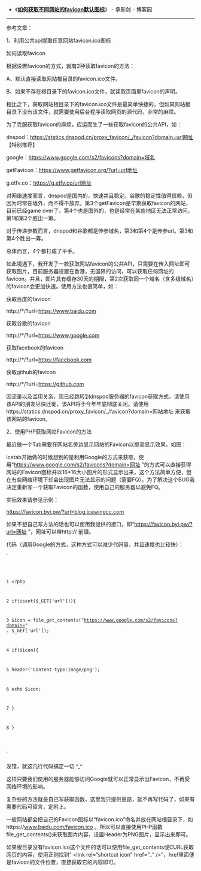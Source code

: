 ﻿- 《[**如何获取不同网站的favicon默认图标**](https://www.cnblogs.com/zhangwei595806165/p/4984912.html)》 - 承影剑 - 博客园

--------------

参考文章：

1、利用公共api提取任意网站favicon.ico图标

如何读取favicon

根据设置favicon的方式，就有2种读取favicon的方法：
 
A、默认直接读取网站根目录的favicon.ico文件。

B、如果不存在根目录下的favicon.ico文件，就读取页面里favicon的声明。

相比之下，获取网站根目录下的favicon.ico文件是最简单快捷的，但如果网站根目录下没有该文件，就需要使用后台程序读取网页的源代码，非常的麻烦。
 
 
为了克服获取favicon的麻烦，应运而生了一些获取favicon的公共API，如：
 
dnspod：https://statics.dnspod.cn/proxy_favicon/_/favicon?domain=url网址 【特别推荐】

google：https://www.google.com/s2/favicons?domain=域名

getFavicon：https://www.getfavicon.org/?url=url地址

g.etfv.co：https://g.etfv.co/url地址

对网络速度而言，dnspod是国内的，快速并且稳定。谷歌的稳定性值得信赖，但因为时常在墙外，而不得不放弃。第3个getFavicon是早期获取favicon的网站，目前已经game over了。第4个也是国外的，也是经常在某些地区无法正常访问。第1和第2个胜出一筹。
 
对于传递参数而言，dnspod和谷歌都是传参域名，第3和第4个是传参url。第3和第4个胜出一筹。
 
总体而言，4个都打成了平手。
 
如此境遇下，我开发了一款获取网站favicon的公共API，只需要在传入网址即可获取图片，目前服务器设置在香港，无国界的访问，可以获取任何网址的favicon。并且，图片具有缓存30天的期限，第2次获取同一个域名（含多级域名）的favicon会更加快速。使用方法也很简单，如：
 
获取百度的favicon
 
http://*/?url=https://www.baidu.com
 
获取谷歌的favicon
 
http://*/?url=https://www.google.com
 
获取facebook的favicon
 
http://*/?url=https://facebook.com
 
获取github的favicon
 
http://*/?url=https://github.com

因流量以及滥用关系，现已经跳转到dnspod服务器的favicon获取方式，请使用该API的朋友尽快迁徙，该API将于今年年底彻底关闭。请使用https://statics.dnspod.cn/proxy_favicon/_/favicon?domain=网站地址 来获取该网站的favicon。
 
2、使用PHP获取网站Favicon的方法

最近做一个Tab需要在网站名旁边显示网站的Favicon以提高显示效果，如图：

icetab开始做的时候想到的是利用Google的方式来获取，使用“https://www.google.com/s2/favicons?domain=网址 ”的方式可以直接获得网站的Favicon图标并以16*16大小图片的形式显示出来，这个方法简单方便，但在有些网络环境下却会出现图片无法显示的问题（需要FQ），为了解决这个BUG我决定重新写一个获取Favicon的函数，使用自己的服务器以避免FQ。

实际效果请参见示例：

https://favicon.byi.pw/?url=blog.icewingcc.com

如果不想自己写方法的话也可以使用我提供的接口，即“https://favicon.byi.pw/?url=网址 ”，网址可以带http:// 前缀。

代码（调用Google的方式，这种方式可以减少代码量，并且速度也比较快）：

`<pre><code>

1	<?php

2	if(isset($_GET['url'])){

3	    $icon = file_get_contents("https://www.google.com/s2/favicons?domain=" . $_GET['url']);

4	    if($icon){

5	        header('Content-type:image/png');

6	        echo $icon;

7	    }

8	}

</code></pre>`

没错，就这几行代码搞定一切 ^_^

这样只要我们使用的服务器能够访问Google就可以正常显示出Favicon，不再受网络环境的影响。

复杂些的方法就是自己写获取函数，这里我只提供思路，就不再写代码了，如果有需要代码可留言，定附上。

一般网站都会把自己的Favicon图标以“favicon.ico”命名并放在网站根目录下，如https://www.baidu.com/favicon.ico 。所以可以直接使用PHP函数 file_get_contents()来获取图片内容，设置Header为PNG图片，显示出来即可。

如果根目录没有favicon.ico这个文件的话可以使用file_get_contents或CURL获取网页的内容，使用正则找到“ <link rel=”shortcut icon” href=”..” />”，href里面便是favicon的文件位置，直接获取它的内容即可。
